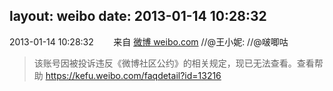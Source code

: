 layout: weibo
date: 2013-01-14 10:28:32
---
2013-01-14 10:28:32  &nbsp;&nbsp;&nbsp;&nbsp;&nbsp;&nbsp; 来自 <a href="http://weibo.com/" rel="nofollow">微博 weibo.com</a>
//@王小妮: //@啵唧咕
>  该账号因被投诉违反《微博社区公约》的相关规定，现已无法查看。查看帮助 https://kefu.weibo.com/faqdetail?id=13216
